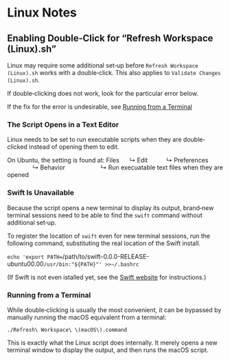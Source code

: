 <!--
 Linux Notes.md
 
 This source file is part of the Workspace open source project.
 
 Copyright ©2017 Jeremy David Giesbrecht and the Workspace contributors.
 
 Soli Deo gloria
 
 Licensed under the Apache License, Version 2.0
 See http://www.apache.org/licenses/LICENSE-2.0 for licence information.
 -->

# Linux Notes

## Enabling Double‐Click for “Refresh Workspace (Linux).sh”

Linux may require some additional set‐up before `Refresh Workspace (Linux).sh` works with a double‐click. This also applies to `Validate Changes (Linux).sh`.

If double‐clicking does not work, look for the particular error below.

If the fix for the error is undesirable, see [Running from a Terminal](#running-from-a-terminal)

### The Script Opens in a Text Editor

Linux needs to be set to run executable scripts when they are double‐clicked instead of opening them to edit.

On Ubuntu, the setting is found at:
Files
&nbsp;&nbsp;&nbsp;&nbsp;&nbsp;↳ Edit
&nbsp;&nbsp;&nbsp;&nbsp;&nbsp;&nbsp;&nbsp;&nbsp;&nbsp;&nbsp;↳ Preferences
&nbsp;&nbsp;&nbsp;&nbsp;&nbsp;&nbsp;&nbsp;&nbsp;&nbsp;&nbsp;&nbsp;&nbsp;&nbsp;&nbsp;&nbsp;↳ Behavior
&nbsp;&nbsp;&nbsp;&nbsp;&nbsp;&nbsp;&nbsp;&nbsp;&nbsp;&nbsp;&nbsp;&nbsp;&nbsp;&nbsp;&nbsp;&nbsp;&nbsp;&nbsp;&nbsp;&nbsp;↳ Run execuatable text files when they are opened

### Swift Is Unavailable

Because the script opens a new terminal to display its output, brand‐new terminal sessions need to be able to find the `swift` command without additional set‐up.

To register the location of `swift` even for new terminal sessions, run the following command, substituting the real location of the Swift install.

`echo 'export PATH=`/path/to/swift-0.0.0-RELEASE-ubuntu00.00`/usr/bin:"${PATH}"' >>~/.bashrc`

(If Swift is not even istalled yet, see the [Swift website](https://swift.org/download/) for instructions.)

### Running from a Terminal

While double‐clicking is usually the most convenient, it can be bypassed by manually running the macOS equivalent from a terminal:

```
./Refresh\ Workspace\ \(macOS\).command
```

This is exactly what the Linux script does internally. It merely opens a new terminal window to display the output, and then runs the macOS script.
